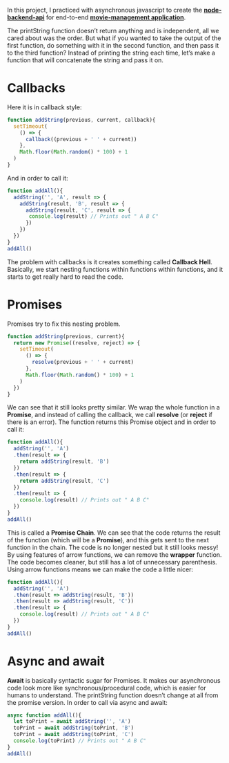 In this project, I practiced with asynchronous javascript to create the **[node-backend-api](https://github.com/Ubaid45/NodeJS_movie-management)** for end-to-end **[movie-management application](https://desolate-headland-28492.herokuapp.com/movies)**.

The printString function doesn’t return anything and is independent, all we cared about was the order. 
But what if you wanted to take the output of the first function, do something with it in the second function, and then pass it to the third function?
Instead of printing the string each time, let’s make a function that will concatenate the string and pass it on.
# Callbacks
Here it is in callback style:
```javascript
function addString(previous, current, callback){
  setTimeout(
    () => {
      callback((previous + ' ' + current))
    }, 
    Math.floor(Math.random() * 100) + 1
  )
}
```
And in order to call it:
```javascript
function addAll(){
  addString('', 'A', result => {
    addString(result, 'B', result => {
      addString(result, 'C', result => {
       console.log(result) // Prints out " A B C"
      })
    })
  })
}
addAll()
```

The problem with callbacks is it creates something called **Callback Hell**. 
Basically, we start nesting functions within functions within functions, and it starts to get really hard to read the code.

# Promises
Promises try to fix this nesting problem. 
```javascript
function addString(previous, current){
  return new Promise((resolve, reject) => {
    setTimeout(
      () => {
        resolve(previous + ' ' + current)
      }, 
      Math.floor(Math.random() * 100) + 1
    )
  })
}
```
We can see that it still looks pretty similar. We wrap the whole function in a **Promise**, 
and instead of calling the callback, we call **resolve** (or **reject** if there is an error). 
The function returns this Promise object and in order to call it:
```javascript
function addAll(){  
  addString('', 'A')
  .then(result => {
    return addString(result, 'B')
  })
  .then(result => {
    return addString(result, 'C')
  })
  .then(result => {
    console.log(result) // Prints out " A B C"
  })
}
addAll()
```
This is called a **Promise Chain**. We can see that the code returns the result of the function (which will be a **Promise**),
and this gets sent to the next function in the chain.
The code is no longer nested but it still looks messy!
By using features of arrow functions, we can remove the **wrapper** function. 
The code becomes cleaner, but still has a lot of unnecessary parenthesis. Using arrow functions means we can make the code a little nicer:
```javascript
function addAll(){  
  addString('', 'A')
  .then(result => addString(result, 'B'))
  .then(result => addString(result, 'C'))
  .then(result => {
    console.log(result) // Prints out " A B C"
  })
}
addAll()
```

# Async and await
**Await** is basically syntactic sugar for Promises. It makes our asynchronous code look more like synchronous/procedural code, which is easier for humans to understand.
The printString function doesn’t change at all from the promise version.
In order to call via async and await:
```javascript
async function addAll(){
  let toPrint = await addString('', 'A')
  toPrint = await addString(toPrint, 'B')
  toPrint = await addString(toPrint, 'C')
  console.log(toPrint) // Prints out " A B C"
}
addAll()
```
